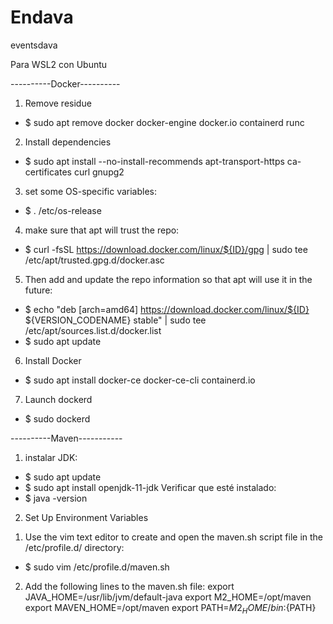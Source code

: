 # Endava
eventsdava

Para WSL2 con Ubuntu

----------Docker----------
1) Remove residue
- $ sudo apt remove docker docker-engine docker.io containerd runc
2) Install dependencies
- $ sudo apt install --no-install-recommends apt-transport-https ca-certificates curl gnupg2
3) set some OS-specific variables:
- $ . /etc/os-release
4) make sure that apt will trust the repo:
- $ curl -fsSL https://download.docker.com/linux/${ID}/gpg | sudo tee /etc/apt/trusted.gpg.d/docker.asc
5) Then add and update the repo information so that apt will use it in the future:
- $ echo "deb [arch=amd64] https://download.docker.com/linux/${ID} ${VERSION_CODENAME} stable" | sudo tee /etc/apt/sources.list.d/docker.list
- $ sudo apt update
6) Install Docker
- $ sudo apt install docker-ce docker-ce-cli containerd.io
7) Launch dockerd
- $ sudo dockerd

----------Maven-----------
1) instalar JDK:
- $ sudo apt update
- $ sudo apt install openjdk-11-jdk
Verificar que esté instalado:
- $ java -version

2) Set Up Environment Variables
1. Use the vim text editor to create and open the maven.sh script file in the /etc/profile.d/ directory:
- $ sudo vim /etc/profile.d/maven.sh

2. Add the following lines to the maven.sh file:
export JAVA_HOME=/usr/lib/jvm/default-java
export M2_HOME=/opt/maven
export MAVEN_HOME=/opt/maven
export PATH=${M2_HOME}/bin:${PATH}
